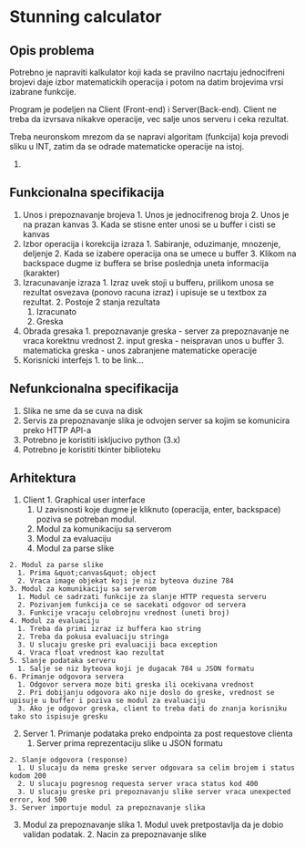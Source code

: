 

# Stunning calculator

## Opis problema

Potrebno je napraviti kalkulator koji kada se pravilno nacrtaju jednocifreni brojevi daje izbor matematickih operacija i potom na datim brojevima vrsi izabrane funkcije.

Program je podeljen na Client (Front-end) i Server(Back-end). Client ne treba da izvrsava nikakve operacije, vec salje unos serveru i ceka rezultat.

Treba neuronskom mrezom da se napravi algoritam (funkcija) koja prevodi sliku u INT, zatim da se odrade matematicke operacije na istoj.

1.

## Funkcionalna specifikacija

  1. Unos i prepoznavanje brojeva
    1. Unos je jednocifrenog broja
    2. Unos je na prazan kanvas
    3. Kada se stisne enter unosi se u buffer i cisti se kanvas
  2. Izbor operacija i korekcija izraza
    1. Sabiranje, oduzimanje, mnozenje, deljenje
    2. Kada se izabere operacija ona se umece u buffer
    3. Klikom na backspace dugme iz buffera se brise poslednja uneta informacija (karakter)
  3. Izracunavanje izraza
    1. Izraz uvek stoji u bufferu, prilikom unosa se rezultat osvezava (ponovo racuna izraz) i upisuje se u textbox za rezultat.
    2. Postoje 2 stanja rezultata
      1. Izracunato
      2. Greska
  4. Obrada gresaka
    1. prepoznavanje greska - server za prepoznavanje ne vraca korektnu vrednost
    2. input greska - neispravan unos u buffer
    3. matematicka greska - unos zabranjene matematicke operacije
  5. Korisnicki interfejs
    1. to be link...

## Nefunkcionalna specifikacija

  1. Slika ne sme da se cuva na disk
  2. Servis za prepoznavanje slika je odvojen server sa kojim se komunicira preko HTTP API-a
  3. Potrebno je koristiti iskljucivo python (3.x)
  4. Potrebno je koristiti tkinter biblioteku

## Arhitektura

  1. Client
    1. Graphical user interface
      1. U zavisnosti koje dugme je kliknuto (operacija, enter, backspace) poziva se potreban modul.
      2. Modul za komunikaciju sa serverom
      3. Modul za evaluaciju
      4. Modul za parse slike

    2. Modul za parse slike
      1. Prima &quot;canvas&quot; object
      2. Vraca image objekat koji je niz byteova duzine 784
    3. Modul za komunikaciju sa serverom
      1. Modul ce sadrzati funkcije za slanje HTTP requesta serveru
      2. Pozivanjem funkcija ce se sacekati odgovor od servera
      3. Funkcije vracaju celobrojnu vrednost (uneti broj)
    4. Modul za evaluaciju
      1. Treba da primi izraz iz buffera kao string
      2. Treba da pokusa evaluaciju stringa
      3. U slucaju greske pri evaluaciji baca exception
      4. Vraca float vrednost kao rezultat
    5. Slanje podataka serveru
      1. Salje se niz byteova koji je dugacak 784 u JSON formatu
    6. Primanje odgovora servera
      1. Odgovor servera moze biti greska ili ocekivana vrednost
      2. Pri dobijanju odgovora ako nije doslo do greske, vrednost se upisuje u buffer i poziva se modul za evaluaciju
      3. Ako je odgovor greska, client to treba dati do znanja korisniku tako sto ispisuje gresku

  2. Server
    1. Primanje podataka preko endpointa za post requestove clienta
      1. Server prima reprezentaciju slike u JSON formatu

    2. Slanje odgovora (response)
      1. U slucaju da nema greske server odgovara sa celim brojem i status kodom 200
      2. U slucaju pogresnog requesta server vraca status kod 400
      3. U slucaju greske pri prepoznavanju slike server vraca unexpected error, kod 500
    3. Server importuje modul za prepoznavanje slika

  3. Modul za prepoznavanje slika
    1. Modul uvek pretpostavlja da je dobio validan podatak.
    2. Nacin za prepoznavanje slike

